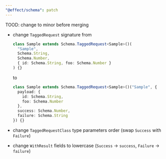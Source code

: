 ```yaml
---
"@effect/schema": patch
---
```


TOOD: change to minor before merging

- change `TaggedRequest` signature from

  ```ts
  class Sample extends Schema.TaggedRequest<Sample>()(
    "Sample",
    Schema.String,
    Schema.Number,
    { id: Schema.String, foo: Schema.Number }
  ) {}
  ```

  to

  ```ts
  class Sample extends Schema.TaggedRequest<Sample>()("Sample", {
    payload: {
      id: Schema.String,
      foo: Schema.Number
    },
    success: Schema.Number,
    failure: Schema.String
  }) {}
  ```

- change `TaggedRequestClass` type parameters order (swap `Success` with `Failure`)
- change `WithResult` fields to lowercase (`Success` -> `success`, `Failure` -> `failure`)
